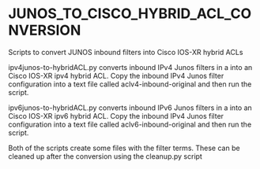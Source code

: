 # JUNOS_TO_CISCO_HYBRID_ACL_CONVERSION
Scripts to convert JUNOS inbound filters into Cisco IOS-XR hybrid ACLs

ipv4junos-to-hybridACL.py converts inbound IPv4 Junos filters in a into an Cisco IOS-XR ipv4 hybrid ACL.
Copy the inbound IPv4 Junos filter configuration into a text file called aclv4-inbound-original and then run the script.

ipv6junos-to-hybridACL.py converts inbound IPv6 Junos filters in a into an Cisco IOS-XR ipv6 hybrid ACL.
Copy the inbound IPv4 Junos filter configuration into a text file called aclv6-inbound-original and then run the script.

Both of the scripts create some files with the filter terms. These can be cleaned up after the conversion using the cleanup.py script

